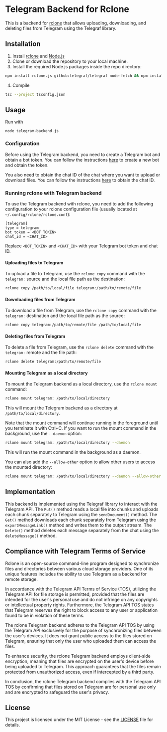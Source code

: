 # Telegram Backend for Rclone

This is a backend for [rclone](https://rclone.org/) that allows uploading, downloading, and deleting files from Telegram using the Telegraf library.

## Installation

1. Install [rclone](https://rclone.org/install/) and [Node.js](https://nodejs.org/)
2. Clone or download the repository to your local machine. 
3. Install the required Node.js packages inside the repo directory:
```bash
npm install rclone.js github:telegraf/telegraf node-fetch && npm install --save-dev @types/node
```

4. Compile
```bash
tsc --project tsconfig.json
```

## Usage
Run with 
```
node telegram-backend.js
```
### Configuration

Before using the Telegram backend, you need to create a Telegram bot and obtain a bot token. You can follow the instructions [here](https://core.telegram.org/bots#creating-a-new-bot) to create a new bot and obtain the token.

You also need to obtain the chat ID of the chat where you want to upload or download files. You can follow the instructions [here](https://stackoverflow.com/questions/32423837/telegram-bot-how-to-get-a-group-chat-id) to obtain the chat ID.

### Running rclone with Telegram backend

To use the Telegram backend with rclone, you need to add the following configuration to your rclone configuration file (usually located at `~/.config/rclone/rclone.conf`):

```
[telegram]
type = telegram
bot_token = <BOT_TOKEN>
chat_id = <CHAT_ID>
```

Replace `<BOT_TOKEN>` and `<CHAT_ID>` with your Telegram bot token and chat ID.

#### Uploading files to Telegram

To upload a file to Telegram, use the `rclone copy` command with the `telegram:` source and the local file path as the destination:

```bash
rclone copy /path/to/local/file telegram:/path/to/remote/file
```

#### Downloading files from Telegram

To download a file from Telegram, use the `rclone copy` command with the `telegram:` destination and the local file path as the source:

```bash
rclone copy telegram:/path/to/remote/file /path/to/local/file
```

#### Deleting files from Telegram

To delete a file from Telegram, use the `rclone delete` command with the `telegram:` remote and the file path:

```bash
rclone delete telegram:/path/to/remote/file
```

#### Mounting Telegram as a local directory

To mount the Telegram backend as a local directory, use the `rclone mount` command:

```bash
rclone mount telegram: /path/to/local/directory
```

This will mount the Telegram backend as a directory at `/path/to/local/directory`.

Note that the mount command will continue running in the foreground until you terminate it with Ctrl+C. If you want to run the mount command in the background, use the `--daemon` option:

```bash
rclone mount telegram: /path/to/local/directory --daemon
```

This will run the mount command in the background as a daemon.

You can also add the `--allow-other` option to allow other users to access the mounted directory:

```bash
rclone mount telegram: /path/to/local/directory --daemon --allow-other
```

## Implementation

This backend is implemented using the Telegraf library to interact with the Telegram API. The `Put()` method reads a local file into chunks and uploads each chunk separately to Telegram using the `sendDocument()` method. The `Get()` method downloads each chunk separately from Telegram using the `exportMessageLink()` method and writes them to the output stream. The `Delete()` method deletes each message separately from the chat using the `deleteMessage()` method.



## Compliance with Telegram Terms of Service

Rclone is an open-source command-line program designed to synchronize files and directories between various cloud storage providers. One of its unique features includes the ability to use Telegram as a backend for remote storage.

In accordance with the Telegram API Terms of Service (TOS), utilizing the Telegram API for file storage is permitted, provided that the files are intended for the user's personal use and do not infringe on any copyrights or intellectual property rights. Furthermore, the Telegram API TOS states that Telegram reserves the right to block access to any user or application found to be in violation of these terms.

The rclone Telegram backend adheres to the Telegram API TOS by using the Telegram API exclusively for the purpose of synchronizing files between the user's devices. It does not grant public access to the files stored on Telegram, ensuring that only the user who uploaded them can access the files.

To enhance security, the rclone Telegram backend employs client-side encryption, meaning that files are encrypted on the user's device before being uploaded to Telegram. This approach guarantees that the files remain protected from unauthorized access, even if intercepted by a third party.

In conclusion, the rclone Telegram backend complies with the Telegram API TOS by confirming that files stored on Telegram are for personal use only and are encrypted to safeguard the user's privacy.


## License

This project is licensed under the MIT License - see the [LICENSE](LICENSE) file for details.
